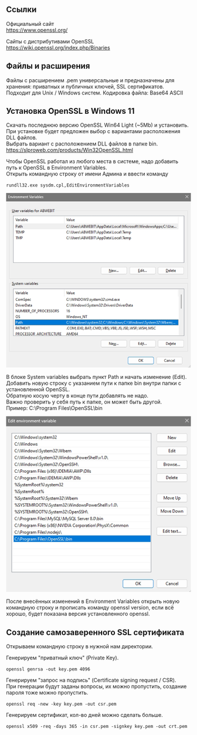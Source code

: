## Ссылки
Официальный сайт  
https://www.openssl.org/  

Сайты с дистрибутивами OpenSSL  
https://wiki.openssl.org/index.php/Binaries   

## Файлы и расширения 
Файлы с расширением .pem универсальные и предназначены для хранения: приватных и публичных ключей, SSL сертификатов.  
Подходит для Unix / Windows систем. Кодировка файла: Base64 ASCII  

## Установка OpenSSL в Windows 11

Скачать последнюю версию OpenSSL Win64 Light (~5Mb) и установить.  
При установке будет предложен выбор с вариантами расположения DLL файлов.  
Выбрать вариант с расположением DLL файлов в папке bin.  
https://slproweb.com/products/Win32OpenSSL.html  

Чтобы OpenSSL работал из любого места в системе, надо добавить путь к OpenSSL в Environment Variables.  
Открыть командную строку от имени Админа и ввести команду  
```
rundll32.exe sysdm.cpl,EditEnvironmentVariables
```

![image](https://github.com/ABWEBIT/Node-Helpers/blob/main/OpenSSL/images/env.jpg?raw=true)

В блоке System variables выбрать пункт Path и начать изменение (Edit).  
Добавить новую строку с указанием пути к папке bin внутри папки с установленной OpenSSL.  
Обратную косую черту в конце пути добавлять не надо.  
Важно проверить у себя путь к папке, он может быть другой.  
Пример: C:\Program Files\OpenSSL\bin  

![image](https://github.com/ABWEBIT/Node-Helpers/blob/main/OpenSSL/images/path.jpg?raw=true)

После внесённых изменений в Environment Variables открыть новую командную строку и прописать команду openssl version, если всё хорошо, будет показана версия установленного openssl.  

## Cоздание самозаверенного SSL сертификата

Открываем командную строку в нужной нам директории.  

Генерируем "приватный ключ" (Private Key).  
```
openssl genrsa -out key.pem 4096  
```

Генерируем "запрос на подпись" (Certificate signing request / CSR).  
При генерации будут заданы вопросы, их можно пропустить, создание пароля тоже можно пропустить.  
```
openssl req -new -key key.pem -out csr.pem  
```

Генерируем сертификат, кол-во дней можно сделать больше.
```
openssl x509 -req -days 365 -in csr.pem -signkey key.pem -out crt.pem
```
